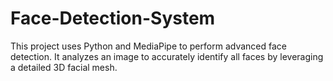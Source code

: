 # Face-Detection-System
This project uses Python and MediaPipe to perform advanced face detection. It analyzes an image to accurately identify all faces by leveraging a detailed 3D facial mesh.
